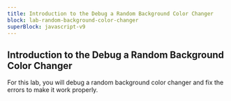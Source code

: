 ```yaml
---
title: Introduction to the Debug a Random Background Color Changer
block: lab-random-background-color-changer
superBlock: javascript-v9
---
```


## Introduction to the Debug a Random Background Color Changer

For this lab, you will debug a random background color changer and fix the errors to make it work properly.
